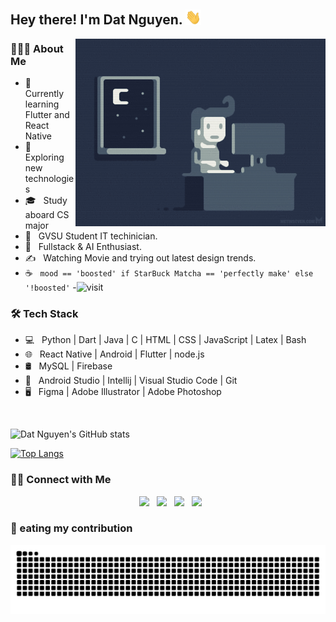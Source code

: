 

<h2> Hey there! I'm Dat Nguyen. <img src="Hi.gif" width="25"></h2>

<img align="right" alt="GIF" src="1.gif" width="400"/>

<!-- https://raw.githubusercontent.com/devSouvik/devSouvik/master/gif3.gif -->

<h3> 👨🏻‍💻 About Me </h3>

- 🔭 &nbsp; Currently learning Flutter and React Native
- 🤔 &nbsp; Exploring new technologies
- 🎓 &nbsp; Study aboard CS major
- 💼 &nbsp; GVSU Student IT techinician.
- 🌱 &nbsp; Fullstack & AI Enthusiast. 
- ✍️ &nbsp; Watching Movie and trying out latest design trends.
- ☕ &nbsp; `mood == 'boosted' if StarBuck Matcha == 'perfectly make' else '!boosted'`
-![visit](https://komarev.com/ghpvc/?username=superboo0311&color=3B4252)

<h3>🛠 Tech Stack</h3>

- 💻 &nbsp; Python | Dart | Java | C | HTML | CSS | JavaScript | Latex | Bash
- 🌐 &nbsp; React Native | Android | Flutter | node.js
- 🛢 &nbsp; MySQL | Firebase 
- 🔧 &nbsp; Android Studio | Intellij | Visual Studio Code | Git
- 🖥 &nbsp; Figma | Adobe Illustrator | Adobe Photoshop 

<br>

![Dat Nguyen's GitHub stats](https://github-readme-stats-zeta-amber.vercel.app/api?username=superboo0311&show_icons=true&theme=nord&count_private=true)

[![Top Langs](https://github-readme-stats-zeta-amber.vercel.app/api/top-langs/?username=superboo0311&langs_count=10&show_icons=true&theme=nord&count_private=true&layout=compact)](https://github.com/superboo0311/github-readme-stats)

<h3> 🤝🏻 Connect with Me </h3>

<p align="center">
&nbsp; <a href="https://www.linkedin.com/in/dat-nguyen-32606917b/" target="_blank" rel="noopener noreferrer"><img src="https://img.icons8.com/plasticine/100/000000/linkedin.png" width="50" /></a>
&nbsp; <a href="mailto:datnguyentien0311@gmail.com" target="_blank" rel="noopener noreferrer"><img src="https://img.icons8.com/plasticine/100/000000/gmail.png"  width="50" /></a>
&nbsp; <a href="https://twitter.com/imtiendat0311" target="_blank" rel="noopener noreferrer"><img src="https://img.icons8.com/plasticine/100/000000/twitter.png" width="50" /></a>  
&nbsp; <a href="https://www.instagram.com/cuocdoithatvui123/" target="_blank" rel="noopener noreferrer"><img src="https://img.icons8.com/plasticine/100/000000/instagram-new.png" width="50" /></a>  
</p>

<h3> 🐍 eating my contribution </h3>

![snake gif](https://github.com/superboo0311/superboo0311/blob/output/github-contribution-grid-snake.svg?raw=true)



<!-- addded on 3rd May 2021 -->


